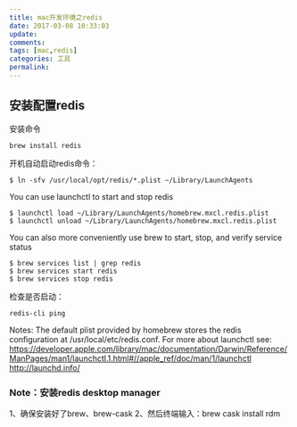 ```yaml
---
title: mac开发环境之redis
date: 2017-03-08 10:33:03
update:
comments:
tags: [mac,redis]
categories: 工具
permalink:
---
```


## 安装配置redis
安装命令
```
brew install redis
```
开机自动启动redis命令：
```
$ ln -sfv /usr/local/opt/redis/*.plist ~/Library/LaunchAgents
```
You can use launchctl to start and stop redis
```
$ launchctl load ~/Library/LaunchAgents/homebrew.mxcl.redis.plist
$ launchctl unload ~/Library/LaunchAgents/homebrew.mxcl.redis.plist
```
You can also more conveniently use brew to start, stop, and verify service status
```
$ brew services list | grep redis
$ brew services start redis
$ brew services stop redis
```
检查是否启动：
```
redis-cli ping
```
Notes:
The default plist provided by homebrew stores the redis configuration at /usr/local/etc/redis.conf.
For more about launchctl see:
https://developer.apple.com/library/mac/documentation/Darwin/Reference/ManPages/man1/launchctl.1.html#//apple_ref/doc/man/1/launchctl
http://launchd.info/
### Note：安装redis desktop manager
1、确保安装好了brew、brew-cask
2、然后终端输入：brew cask install rdm